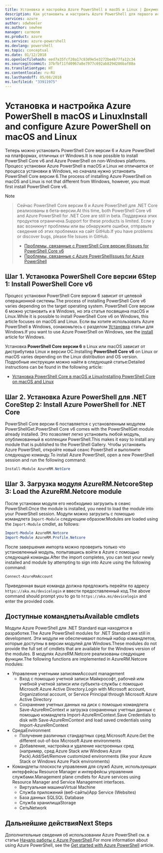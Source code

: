 ```yaml
---
title: Установка и настройка Azure PowerShell в macOS и Linux | Документация Майкрософт
description: Как установить и настроить Azure PowerShell для первого использования в macOS и Linux.
services: azure
author: sdwheeler
ms.author: sewhee
manager: carmonm
ms.product: azure
ms.service: azure-powershell
ms.devlang: powershell
ms.topic: conceptual
ms.date: 01/12/2018
ms.openlocfilehash: eed7a35fcf20a17c83d9e5e3272be4b77fa12c34
ms.sourcegitcommit: 37bfbf11fd0967a8e7977c692ab829d286baf88a
ms.translationtype: HT
ms.contentlocale: ru-RU
ms.lasthandoff: 05/08/2018
ms.locfileid: "33911975"
---
```

# <a name="install-and-configure-azure-powershell-on-macos-and-linux"></a><span data-ttu-id="29496-103">Установка и настройка Azure PowerShell в macOS и Linux</span><span class="sxs-lookup"><span data-stu-id="29496-103">Install and configure Azure PowerShell on macOS and Linux</span></span>

<span data-ttu-id="29496-104">Теперь можно установить PowerShell Core версии 6 и Azure PowerShell на платформах, отличных от Windows.</span><span class="sxs-lookup"><span data-stu-id="29496-104">It is now possible to install PowerShell Core v6 and Azure PowerShell on non-Windows platforms.</span></span>
<span data-ttu-id="29496-105">Процесс установки Azure PowerShell в macOS и Linux не отличается от процесса установки в Windows, но сначала нужно установить PowerShell Core версии 6.</span><span class="sxs-lookup"><span data-stu-id="29496-105">The process of installing Azure PowerShell on macOS and Linux is not that different from Windows, however, you must first install PowerShell Core v6.</span></span>

> [!NOTE]

> <span data-ttu-id="29496-106">Сейчас PowerShell Core версии 6 и Azure PowerShell для .NET Core реализованы в бета-версии.</span><span class="sxs-lookup"><span data-stu-id="29496-106">At this time, both PowerShell Core v6 and Azure PowerShell for .NET Core are still in beta.</span></span>
> <span data-ttu-id="29496-107">Поддержка этих продуктов ограничена.</span><span class="sxs-lookup"><span data-stu-id="29496-107">Support for these products is limited.</span></span> <span data-ttu-id="29496-108">Если у вас возникнут проблемы или вы обнаружите ошибки, отправьте сведения об этих проблемах на сайт GitHub.</span><span class="sxs-lookup"><span data-stu-id="29496-108">If you have problems or discover bugs, please file Issues in GitHub.</span></span>
>
> * [<span data-ttu-id="29496-109">Проблемы, связанные с PowerShell Core версии 6</span><span class="sxs-lookup"><span data-stu-id="29496-109">Issues for PowerShell Core v6</span></span>](https://github.com/PowerShell/PowerShell/issues)
> * [<span data-ttu-id="29496-110">Проблемы, связанные с Azure PowerShell</span><span class="sxs-lookup"><span data-stu-id="29496-110">Issues for Azure PowerShell</span></span>](https://github.com/azure/azure-docs-powershell/issues)

## <a name="step-1-install-powershell-core-v6"></a><span data-ttu-id="29496-111">Шаг 1. Установка PowerShell Core версии 6</span><span class="sxs-lookup"><span data-stu-id="29496-111">Step 1: Install PowerShell Core v6</span></span>

<span data-ttu-id="29496-112">Процесс установки PowerShell Core версии 6 зависит от целевой операционной системы.</span><span class="sxs-lookup"><span data-stu-id="29496-112">The process of installing PowerShell Core v6 varies depending on the target operating system.</span></span>
<span data-ttu-id="29496-113">PowerShell Core версии 6 можно установить и в Windows, но эта статья посвящена macOS и Linux.</span><span class="sxs-lookup"><span data-stu-id="29496-113">While it is possible to install PowerShell Core v6 on Windows, this article focuses on macOS and Linux.</span></span> <span data-ttu-id="29496-114">Если вы хотите использовать Azure PowerShell в Windows, ознакомьтесь с разделом [Установка](./install-azurerm-ps.md) статьи для Windows.</span><span class="sxs-lookup"><span data-stu-id="29496-114">If you want to use Azure PowerShell on Windows, see the [install](./install-azurerm-ps.md) article for Windows.</span></span>

<span data-ttu-id="29496-115">Установка **PowerShell Core версии 6** в Linux или macOS зависит от дистрибутива Linux и версии ОС.</span><span class="sxs-lookup"><span data-stu-id="29496-115">Installing **PowerShell Core v6** on Linux or macOS varies depending on the Linux distribution and OS version.</span></span>
<span data-ttu-id="29496-116">Подробные инструкции можно найти в следующей статье:</span><span class="sxs-lookup"><span data-stu-id="29496-116">Detailed instructions can be found in the following article:</span></span>

- [<span data-ttu-id="29496-117">Установка PowerShell Core в macOS и Linux</span><span class="sxs-lookup"><span data-stu-id="29496-117">Installing PowerShell Core on macOS and Linux</span></span>](/powershell/scripting/setup/installing-powershell-core-on-macos-and-linux)

## <a name="step-2-install-azure-powershell-for-net-core"></a><span data-ttu-id="29496-118">Шаг 2. Установка Azure PowerShell для .NET Core</span><span class="sxs-lookup"><span data-stu-id="29496-118">Step 2: Install Azure PowerShell for .NET Core</span></span>

<span data-ttu-id="29496-119">PowerShell Core версии 6 поставляется с установленным модулем PowerShellGet.</span><span class="sxs-lookup"><span data-stu-id="29496-119">PowerShell Core v6 comes with the PowerShellGet module already installed.</span></span> <span data-ttu-id="29496-120">Это позволяет легко установить любой модуль, опубликованный в коллекции PowerShell.</span><span class="sxs-lookup"><span data-stu-id="29496-120">This makes it easy to install any module that is published to the PowerShell Gallery.</span></span> <span data-ttu-id="29496-121">Чтобы установить Azure PowerShell, откройте новый сеанс PowerShell и выполните следующую команду.</span><span class="sxs-lookup"><span data-stu-id="29496-121">To install Azure PowerShell, open a new PowerShell session and run the following command:</span></span>

```powershell
Install-Module AzureRM.NetCore
```

## <a name="step-3-load-the-azurermnetcore-module"></a><span data-ttu-id="29496-122">Шаг 3. Загрузка модуля AzureRM.Netcore</span><span class="sxs-lookup"><span data-stu-id="29496-122">Step 3: Load the AzureRM.Netcore module</span></span>

<span data-ttu-id="29496-123">После установки модуля его необходимо загрузить в сеанс PowerShell.</span><span class="sxs-lookup"><span data-stu-id="29496-123">Once the module is installed, you need to load the module into your PowerShell session.</span></span> <span data-ttu-id="29496-124">Модули можно загрузить с помощью командлета `Import-Module` следующим образом:</span><span class="sxs-lookup"><span data-stu-id="29496-124">Modules are loaded using the `Import-Module` cmdlet, as follows:</span></span>

```powershell
Import-Module AzureRM.Netcore
Import-Module AzureRM.Profile.Netcore
```

<span data-ttu-id="29496-125">После завершения импорта можно проверить только что установленный модуль, попытавшись войти в Azure с помощью следующей команды.</span><span class="sxs-lookup"><span data-stu-id="29496-125">After the import completes, you can test your newly installed and module by attempting to sign into Azure using the following command:</span></span>

```powershell
Connect-AzureRmAccount
```

<span data-ttu-id="29496-126">Приведенная выше команда должна предложить перейти по адресу `https://aka.ms/devicelogin` и ввести предоставленный код.</span><span class="sxs-lookup"><span data-stu-id="29496-126">The above command should prompt you to go to `https://aka.ms/devicelogin` and enter the provided code.</span></span>

## <a name="available-cmdlets"></a><span data-ttu-id="29496-127">Доступные командлеты</span><span class="sxs-lookup"><span data-stu-id="29496-127">Available cmdlets</span></span>

<span data-ttu-id="29496-128">Модули Azure PowerShell для .NET Standard еще находятся в разработке.</span><span class="sxs-lookup"><span data-stu-id="29496-128">The Azure PowerShell modules for .NET Standard are still in development.</span></span> <span data-ttu-id="29496-129">Эти модули не обеспечивают полный набор командлетов, которые доступны в версии модулей для Windows.</span><span class="sxs-lookup"><span data-stu-id="29496-129">These modules do not provide the full set of cmdlets that are available for the Windows version of the modules.</span></span> <span data-ttu-id="29496-130">В модулях AzureRM.Netcore реализованы следующие функции.</span><span class="sxs-lookup"><span data-stu-id="29496-130">The following functions are implemented in AzureRM.Netcore modules:</span></span>

* <span data-ttu-id="29496-131">Управление учетными записями</span><span class="sxs-lookup"><span data-stu-id="29496-131">Account management</span></span>
  - <span data-ttu-id="29496-132">Вход с помощью учетной записи Майкрософт, рабочей или учебной учетной записи или субъекта-службы с помощью Microsoft Azure Active Directory.</span><span class="sxs-lookup"><span data-stu-id="29496-132">Login with Microsoft account, Organizational account, or Service Principal through Microsoft Azure Active Directory</span></span>
  - <span data-ttu-id="29496-133">Сохранение учетных данных на диск с помощью командлета Save-AzureRmContext и загрузка сохраненных учетных данных с помощью командлета Import-AzureRmContext.</span><span class="sxs-lookup"><span data-stu-id="29496-133">Save Credentials to disk with Save-AzureRmContext and load saved credentials using Import-AzureRmContext</span></span>
* <span data-ttu-id="29496-134">Среда</span><span class="sxs-lookup"><span data-stu-id="29496-134">Environment</span></span>
  - <span data-ttu-id="29496-135">Получение различных стандартных сред Microsoft Azure.</span><span class="sxs-lookup"><span data-stu-id="29496-135">Get the different out-of-box Microsoft Azure environments</span></span>
  - <span data-ttu-id="29496-136">Добавление, настройка и удаление настроенных сред (например, сред Azure Stack или Windows Azure Pack).</span><span class="sxs-lookup"><span data-stu-id="29496-136">Add/Set/Remove customized environments (like your Azure Stack or Windows Azure Pack environments)</span></span>
* <span data-ttu-id="29496-137">Командлеты плоскости управления для служб Azure, использующих интерфейсы Resource Manager и интерфейсы управления службами.</span><span class="sxs-lookup"><span data-stu-id="29496-137">Management plane cmdlets for Azure services using Resource Manager and Service Management interfaces.</span></span>
  - <span data-ttu-id="29496-138">Виртуальная машина</span><span class="sxs-lookup"><span data-stu-id="29496-138">Virtual Machine</span></span>
  - <span data-ttu-id="29496-139">Служба приложений (веб-сайты)</span><span class="sxs-lookup"><span data-stu-id="29496-139">App Service (Websites)</span></span>
  - <span data-ttu-id="29496-140">База данных SQL</span><span class="sxs-lookup"><span data-stu-id="29496-140">SQL Database</span></span>
  - <span data-ttu-id="29496-141">Служба хранилища</span><span class="sxs-lookup"><span data-stu-id="29496-141">Storage</span></span>
  - <span data-ttu-id="29496-142">Сеть</span><span class="sxs-lookup"><span data-stu-id="29496-142">Network</span></span>

## <a name="next-steps"></a><span data-ttu-id="29496-143">Дальнейшие действия</span><span class="sxs-lookup"><span data-stu-id="29496-143">Next Steps</span></span>

<span data-ttu-id="29496-144">Дополнительные сведения об использовании Azure PowerShell см. в статье [Начало работы с Azure PowerShell](get-started-azureps.md).</span><span class="sxs-lookup"><span data-stu-id="29496-144">For more information about using Azure PowerShell, see the [Get started with Azure PowerShell](get-started-azureps.md) article.</span></span>
